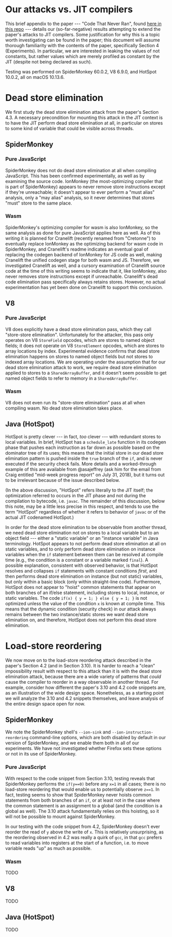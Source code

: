 # Our attacks vs. JIT compilers

This brief appendix to the paper --- "Code That Never Ran", found
[here in this repo](doc/paper.pdf) --- details our (so-far-negative) results
attempting to extend the paper's attacks to JIT compilers.
Some justification for why this is a topic worth investigating can be found in
the paper; this document will assume thorough familiarity with the contents of
the paper, specifically Section 4 (Experiments).
In particular, we are interested in leaking the values of not constants, but
rather values which are merely profiled as constant by the JIT (despite not
being declared as such).

Testing was performed on SpiderMonkey 60.0.2, V8 6.9.0, and HotSpot 10.0.2,
all on macOS 10.13.6.

# Dead store elimination

We first study the dead store elimination attack from the paper's Section 4.3.
A necessary precondition for mounting this attack in the JIT context is to
have the JIT perform dead store elimination at all, in particular on stores
to some kind of variable that could be visible across threads.

## SpiderMonkey

### Pure JavaScript

SpiderMonkey does not do dead store elimination at all when compiling
JavaScript.
This has been confirmed experimentally, as well as by examining the source code.
IonMonkey (the most-optimizing compiler that is part of SpiderMonkey) appears
to never remove store instructions except if they're unreachable; it doesn't
appear to ever perform a "must alias" analysis, only a "may alias" analysis, so
it never determines that stores "must" store to the same place.

### Wasm

SpiderMonkey's optimizing compiler for wasm is also IonMonkey, so the same
analysis as done for pure JavaScript applies here as well.
As of this writing it is planned for Cranelift (recently renamed from "Cretonne")
to eventually replace IonMonkey as the optimizing backend for wasm code in
SpiderMonkey, and Cranelift's readme indicates an eventual goal of replacing
the codegen backend of IonMonkey for JS code as well, making Cranelift the
unified codegen stage for both wasm and JS.
Therefore, we investigated Cranelift as well, and a cursory examination of
Cranelift source code at the time of this writing seems to indicate that it,
like IonMonkey, also never removes store instructions except if unreachable.
Cranelift's dead code elimination pass specifically always retains stores.
However, no actual experimentation has yet been done on Cranelift to support
this conclusion.

## V8

### Pure JavaScript

V8 does explicitly have a dead store elimination pass, which they call
"store-store elimination".
Unfortunately for the attacker, this pass only operates on V8 `StoreField`
opcodes, which are stores to named object fields; it does not operate on V8
`StoreElement` opcodes, which are stores to array locations by index.
Experimental evidence confirms that dead store elimination happens on stores to
named object fields but not stores to indexed array locations.
We are operating under the assumption that for our dead store elimination attack
to work, we require dead store elimination applied to stores to a
`SharedArrayBuffer`, and it doesn't seem possible to get named object fields to
refer to memory in a `SharedArrayBuffer`.

### Wasm

V8 does not even run its "store-store elimination" pass at all when compiling
wasm.
No dead store elimination takes place.

## Java (HotSpot)

HotSpot is pretty clever --- in fact, _too_ clever --- with redundant stores to
local variables.
In brief, HotSpot has a `schedule_late` function in its codegen phase that
pushes each instruction as far down as possible based on the dominator tree of
its uses; this means that the initial store in our dead store elimination
pattern is pushed inside the `true` branch of the `if`, and is never executed
if the security check fails.
More details and a worked-through example of this are available from
@asajeffrey (ask him for the email from Craig entitled "mid-week progress
report" on July 31, 2018), but it turns out to be irrelevant because of the
issue described below.

(In the above discussion, "HotSpot" refers literally to the JIT itself; the
optimization referred to occurs in the JIT phase and not during the
compilation to bytecode, i.e. `javac`.
The remainder of this discussion, below this note, may be a little less precise
in this respect, and tends to use the term "HotSpot" regardless of whether it
refers to behavior of `javac` or of the actual JIT codenamed HotSpot.)

In order for the dead store elimination to be observable from another thread,
we need dead store elimination not on stores to a local variable but to an
object field --- either a "static variable" or an "instance variable" in Java
terminology.
HotSpot appears to not perform dead store elimination at all on static
variables, and to only perform dead store elimination on instance variables
when the `if` statement between them can be resolved at compile time (e.g., the
condition is a constant or a variable marked `final`).
A possible explanation, consistent with observed behavior, is that HotSpot
resolves and collapses `if` statements with constant conditions _first_, and
then performs dead store elimination on instance (but not static) variables,
but only within a basic block (only within straight-line code).
Furthermore, HotSpot does not appear to "hoist" common statements that appear
on both branches of an if/else statement, including stores to local,
instance, or static variables.
The code `if(x) { y = 1; } else { y = 1; }` is not optimized unless the value
of the condition `x` is known at compile time.
This means that the dynamic condition (security check) in our attack always
remains between the two instance/static stores we want dead store elimination
on, and therefore, HotSpot does not perform this dead store elimination.

# Load-store reordering

We now move on to the load-store reordering attack described in the paper's
Section 4.2 (and in Section 3.10).
It is harder to reach a "clean" impossibility result with respect to this
attack than it is with the dead store elimination attack, because there are a
wide variety of patterns that _could_ cause the compiler to reorder in a way
observable in another thread.
For example, consider how different the paper's 3.10 and 4.2 code snippets are,
as an illustration of the wide design space.
Nonetheless, as a starting point we will analyze the 3.10 and 4.2 snippets
themselves, and leave analysis of the entire design space open for now.

## SpiderMonkey

We note the SpiderMonkey shell's `--ion-sink` and `--ion-instruction-reordering`
command-line options, which are both disabled by default in our version of
SpiderMonkey, and we enable them both in all of our experiments.
We have not investigated whether Firefox sets these options or not in its use of
SpiderMonkey.

### Pure JavaScript

With respect to the code snippet from Section 3.10, testing reveals that
SpiderMonkey performs the `if(y==0)` before any `x=1` in all cases; there is
no load-store reordering that would enable us to potentially observe `z==1`.
In fact, testing seems to show that SpiderMonkey never hoists common statements
from both branches of an `if`, or at least not in the case where the common
statement is an assignment to a global (and the condition is a global as well).
The 3.10 attack fundamentally relies on this hoisting, so it will not be
possible to mount against SpiderMonkey.

In our testing with the code snippet from 4.2, SpiderMonkey doesn't ever
reorder the read of `y` above the write of `x`.
This is relatively unsurprising, as the reordering observed in 4.2 was really
a quirk of `gcc`, in that `gcc` prefers to read variables into registers at the
start of a function, i.e. to move variable reads "up" as much as possible.

### Wasm

TODO

## V8

TODO

## Java (HotSpot)

TODO
